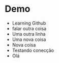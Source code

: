 # Demo

- Learning Github
- falar outra coisa
- Uma outra linha
- Uma nova coisa
- Nova coisa
- Testando conecção
- Olá
